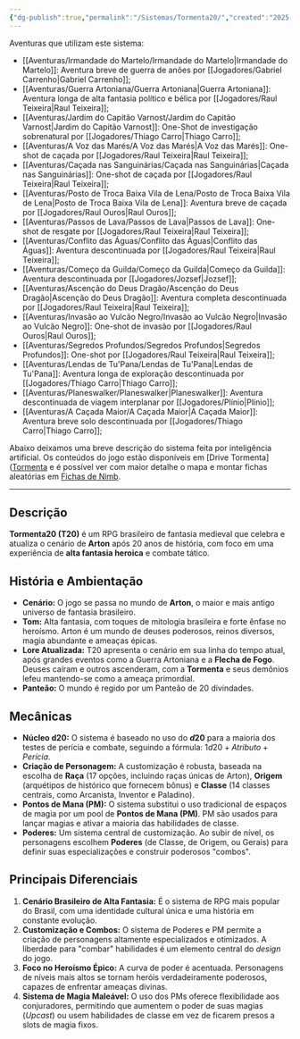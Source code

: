 ```yaml
---
{"dg-publish":true,"permalink":"/Sistemas/Tormenta20/","created":"2025-10-13T17:42:06.271-03:00"}
---
```


Aventuras que utilizam este sistema:
- [[Aventuras/Irmandade do Martelo/Irmandade do Martelo\|Irmandade do Martelo]]: Aventura breve de guerra de anões por [[Jogadores/Gabriel Carrenho\|Gabriel Carrenho]];
- [[Aventuras/Guerra Artoniana/Guerra Artoniana\|Guerra Artoniana]]: Aventura longa de alta fantasia político e bélica por [[Jogadores/Raul Teixeira\|Raul Teixeira]]; 
- [[Aventuras/Jardim do Capitão Varnost/Jardim do Capitão Varnost\|Jardim do Capitão Varnost]]: One-Shot de investigação sobrenatural por [[Jogadores/Thiago Carro\|Thiago Carro]];
- [[Aventuras/A Voz das Marés/A Voz das Marés\|A Voz das Marés]]: One-shot de caçada por [[Jogadores/Raul Teixeira\|Raul Teixeira]]; 
- [[Aventuras/Caçada nas Sanguinárias/Caçada nas Sanguinárias\|Caçada nas Sanguinárias]]: One-shot de caçada por [[Jogadores/Raul Teixeira\|Raul Teixeira]];
- [[Aventuras/Posto de Troca Baixa Vila de Lena/Posto de Troca Baixa Vila de Lena\|Posto de Troca Baixa Vila de Lena]]: Aventura breve de caçada por [[Jogadores/Raul Ouros\|Raul Ouros]];
- [[Aventuras/Passos de Lava/Passos de Lava\|Passos de Lava]]: One-shot de resgate por [[Jogadores/Raul Teixeira\|Raul Teixeira]];
- [[Aventuras/Conflito das Águas/Conflito das Águas\|Conflito das Águas]]: Aventura descontinuada por [[Jogadores/Raul Teixeira\|Raul Teixeira]];
- [[Aventuras/Começo da Guilda/Começo da Guilda\|Começo da Guilda]]: Aventura descontinuada por [[Jogadores/Jozsef\|Jozsef]];
- [[Aventuras/Ascenção do Deus Dragão/Ascenção do Deus Dragão\|Ascenção do Deus Dragão]]: Aventura completa descontinuada por [[Jogadores/Raul Teixeira\|Raul Teixeira]];
- [[Aventuras/Invasão ao Vulcão Negro/Invasão ao Vulcão Negro\|Invasão ao Vulcão Negro]]: One-shot de invasão por [[Jogadores/Raul Ouros\|Raul Ouros]];
- [[Aventuras/Segredos Profundos/Segredos Profundos\|Segredos Profundos]]: One-shot por [[Jogadores/Raul Teixeira\|Raul Teixeira]];
- [[Aventuras/Lendas de Tu'Pana/Lendas de Tu'Pana\|Lendas de Tu'Pana]]: Aventura longa de exploração descontinuada por [[Jogadores/Thiago Carro\|Thiago Carro]]; 
- [[Aventuras/Planeswalker/Planeswalker\|Planeswalker]]: Aventura descontinuada de viagem interplanar por [[Jogadores/Plínio\|Plínio]];
- [[Aventuras/A Caçada Maior/A Caçada Maior\|A Caçada Maior]]: Aventura breve solo descontinuada por [[Jogadores/Thiago Carro\|Thiago Carro]];

Abaixo deixamos uma breve descrição do sistema feita por inteligência artificial. Os conteúdos do jogo estão disponíveis em [Drive Tormenta]([Tormenta](https://drive.google.com/drive/folders/1wZ7dGUeqo4DvPIx0kRTtoohh4Kuihe11) e é possível ver com maior detalhe o mapa e montar fichas aleatórias em [Fichas de Nimb](https://fichasdenimb.com.br/#/).

---
## Descrição

**Tormenta20 (T20)** é um RPG brasileiro de fantasia medieval que celebra e atualiza o cenário de **Arton** após 20 anos de história, com foco em uma experiência de **alta fantasia heroica** e combate tático.

## História e Ambientação

* **Cenário:** O jogo se passa no mundo de **Arton**, o maior e mais antigo universo de fantasia brasileiro.
* **Tom:** Alta fantasia, com toques de mitologia brasileira e forte ênfase no heroísmo. Arton é um mundo de deuses poderosos, reinos diversos, magia abundante e ameaças épicas.
* **Lore Atualizada:** T20 apresenta o cenário em sua linha do tempo atual, após grandes eventos como a Guerra Artoniana e a **Flecha de Fogo**. Deuses caíram e outros ascenderam, com a **Tormenta** e seus demônios lefeu mantendo-se como a ameaça primordial.
* **Panteão:** O mundo é regido por um Panteão de 20 divindades.

## Mecânicas

* **Núcleo d20:** O sistema é baseado no uso do **$d20$** para a maioria dos testes de perícia e combate, seguindo a fórmula: $1d20 + Atributo + Perícia$.
* **Criação de Personagem:** A customização é robusta, baseada na escolha de **Raça** (17 opções, incluindo raças únicas de Arton), **Origem** (arquétipos de histórico que fornecem bônus) e **Classe** (14 classes centrais, como Arcanista, Inventor e Paladino).
* **Pontos de Mana (PM):** O sistema substitui o uso tradicional de espaços de magia por um pool de **Pontos de Mana (PM)**. PM são usados para lançar magias e ativar a maioria das habilidades de classe.
* **Poderes:** Um sistema central de customização. Ao subir de nível, os personagens escolhem **Poderes** (de Classe, de Origem, ou Gerais) para definir suas especializações e construir poderosos "combos".

## Principais Diferenciais

1.  **Cenário Brasileiro de Alta Fantasia:** É o sistema de RPG mais popular do Brasil, com uma identidade cultural única e uma história em constante evolução.
2.  **Customização e Combos:** O sistema de Poderes e PM permite a criação de personagens altamente especializados e otimizados. A liberdade para "combar" habilidades é um elemento central do *design* do jogo.
3.  **Foco no Heroísmo Épico:** A curva de poder é acentuada. Personagens de níveis mais altos se tornam heróis verdadeiramente poderosos, capazes de enfrentar ameaças divinas.
4.  **Sistema de Magia Maleável:** O uso dos PMs oferece flexibilidade aos conjuradores, permitindo que aumentem o poder de suas magias (*Upcast*) ou usem habilidades de classe em vez de ficarem presos a slots de magia fixos.